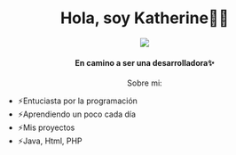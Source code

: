 ## 
<div align="center">
  <h1 align="Center">Hola, soy Katherine👋🏻</h1>
  <img src="https://i.postimg.cc/sxR3TSxF/1.jpg">
  <h4 align="center">En camino a ser una desarrolladora✨</h4>
  <h7>Sobre mi:</h7>
    <ul align="left">
      <li>⚡Entuciasta por la programación</li>
      <li>⚡Aprendiendo un poco cada día</li>
      <li>⚡Mis proyectos</li>
      <li>⚡Java, Html, PHP</li>
    </ul>
</div>
<!--
**Kathhx/Kathhx** is a ✨ _special_ ✨ repository because its `README.md` (this file) appears on your GitHub profile.

Here are some ideas to get you started:

- 🔭 I’m currently working on ...
- 🌱 I’m currently learning ...
- 👯 I’m looking to collaborate on ...
- 🤔 I’m looking for help with ...
- 💬 Ask me about ...
- 📫 How to reach me: ...
- 😄 Pronouns: ...
- ⚡ Fun fact: ...
-->
